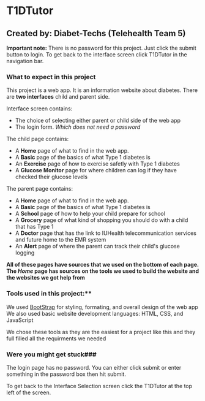 # T1DTutor
## Created by: Diabet-Techs (Telehealth Team 5)

**Important note:** There is no password for this project. Just click the submit button to login. To get back to the interface screen click T1DTutor in the navigation bar.
### What to expect in this project
This project is a web app. It is an information website about diabetes. There are **two interfaces** child and parent side.

Interface screen contains:
- The choice of selecting either parent or child side of the web app
- The login form. *Which does not need a password*

The child page contains:
- A **Home** page of what to find in the web app. 
- A **Basic** page of the basics of what Type 1 diabetes is
- An **Exercise** page of how to exercise safetly with Type 1 diabetes
- A **Glucose Monitor** page for where children can log if they have checked their glucose levels

The parent page contains:
- A **Home** page of what to find in the web app. 
- A **Basic** page of the basics of what Type 1 diabetes is
- A **School** page of how to help your child prepare for school
- A **Grocery** page of what kind of shopping you should do with a child that has Type 1
- A **Doctor** page that has the link to IUHealth telecommunication services and future home to the EMR system 
- An **Alert** page of where the parent can track their child's glucose logging

**All of these pages have sources that we used on the bottom of each page. The *Home* page has sources on the tools we used to build the website and the websites we got help from**


### Tools used in this project:**
We used [BootStrap](https://getbootstrap.com/) for styling, formating, and overall design of the web app
We also used basic website development languages: HTML, CSS, and JavaScript

We chose these tools as they are the easiest for a project like this and they full filled all the requirments we needed

### Were you might get stuck###
The login page has no password. You can either click submit or enter something in the password box then hit submit.

To get back to the Interface Selection screen click the T1DTutor at the top left of the screen. 

 
